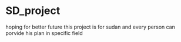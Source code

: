 # SD_project
hoping for better future
this project is for sudan and every person can porvide his plan in specific field
